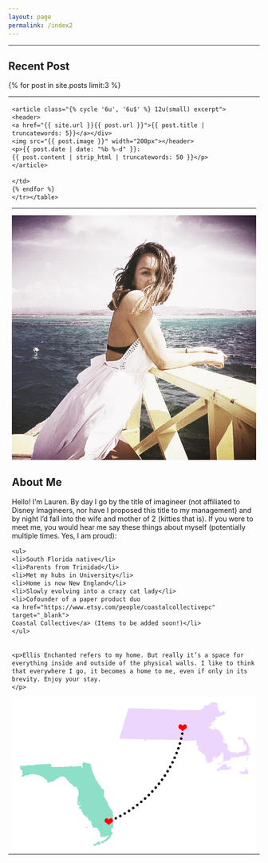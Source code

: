 ```yaml
---
layout: page
permalink: /index2
---
```


<div class="what">
	<a href="#what"></a>
<hr>
	<h2>Recent Post</h2>
	<table><tr>
	{% for post in site.posts limit:3 %}
	<td>
	
	<article class="{% cycle '6u', '6u$' %} 12u(small) excerpt">
	<header>
	<a href="{{ site.url }}{{ post.url }}">{{ post.title | truncatewords: 5}}</a></div>
	<img src="{{ post.image }}" width="200px"></header>
	<p>{{ post.date | date: "%b %-d" }}: 
	{{ post.content | strip_html | truncatewords: 50 }}</p>
	</article>
	
	</td>
	{% endfor %}
	</tr></table>

</div>


<div class="who">
	<a href="#who"></a>
	<hr>
	<img src="/img/avatar.jpg" alt="" class="avatar">
	<h2>About Me</h2>
	<p>Hello! I’m Lauren. By day I go by the title of imagineer (not affiliated to Disney Imagineers, nor have I proposed this 
	title to my management) and by night I’d fall into the wife and mother of 2 (kitties that is). If you were to meet me, you 
	would hear me say these things about myself (potentially multiple times. Yes, I am proud): </p>

	<ul>
	<li>South Florida native</li>
	<li>Parents from Trinidad</li>
	<li>Met my hubs in University</li>
	<li>Home is now New England</li>
	<li>Slowly evolving into a crazy cat lady</li>
	<li>Cofounder of a paper product duo 
	<a href="https://www.etsy.com/people/coastalcollectivepc" target="_blank">
	Coastal Collective</a> (Items to be added soon!)</li>
	</ul> 
	

	<p>Ellis Enchanted refers to my home. But really it’s a space for everything inside and outside of the physical walls. I like to think that everywhere I go, it becomes a home to me, even if only in its brevity. Enjoy your stay.
	</p>
</div>

<div class="where">
	<a href="#where"></a>
	<img src="/img/homes.jpg" class="location">
</div>
